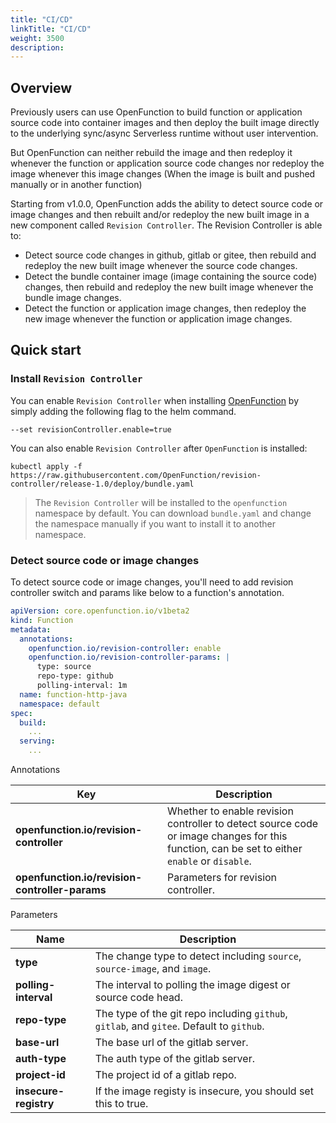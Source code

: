 ```yaml
---
title: "CI/CD"
linkTitle: "CI/CD"
weight: 3500 
description:
---
```


## Overview

Previously users can use OpenFunction to build function or application source code into container images and then deploy the built image directly to the underlying sync/async Serverless runtime without user intervention. 

But OpenFunction can neither rebuild the image and then redeploy it whenever the function or application source code changes nor redeploy the image whenever this image changes (When the image is built and pushed manually or in another function)

Starting from v1.0.0, OpenFunction adds the ability to detect source code or image changes and then rebuilt and/or redeploy the new built image in a new component called `Revision Controller`. The Revision Controller is able to: 
- Detect source code changes in github, gitlab or gitee, then rebuild and redeploy the new built image whenever the source code changes.
- Detect the bundle container image (image containing the source code) changes, then rebuild and redeploy the new built image whenever the bundle image changes.
- Detect the function or application image changes, then redeploy the new image whenever the function or application image changes.

## Quick start

### Install `Revision Controller`

You can enable `Revision Controller` when installing [OpenFunction](https://openfunction.dev/docs/getting-started/installation/#install-openfunction) by simply adding the following flag to the helm command.

```shell
--set revisionController.enable=true
```

You can also enable `Revision Controller` after `OpenFunction` is installed:

```shell
kubectl apply -f https://raw.githubusercontent.com/OpenFunction/revision-controller/release-1.0/deploy/bundle.yaml
```

> The `Revision Controller` will be installed to the `openfunction` namespace by default. You can download `bundle.yaml` and change the namespace manually if you want to install it to another namespace.

### Detect source code or image changes

To detect source code or image changes, you'll need to add revision controller switch and params like below to a function's annotation.

```yaml
apiVersion: core.openfunction.io/v1beta2
kind: Function
metadata:
  annotations:
    openfunction.io/revision-controller: enable
    openfunction.io/revision-controller-params: |
      type: source
      repo-type: github
      polling-interval: 1m
  name: function-http-java
  namespace: default
spec:
  build:
    ...
  serving:
    ...
```

Annotations

| Key                                            | Description                                                                                    |
| ---------------------------------------------- | ---------------------------------------------------------------------------------------------- |
| **openfunction.io/revision-controller**        | Whether to enable revision controller to detect source code or image changes for this function, can be set to either `enable` or `disable`. |
| **openfunction.io/revision-controller-params** | Parameters for revision controller.                                                            |

Parameters

| Name                  | Description                                                                                                        |
| --------------------- | ------------------------------------------------------------------------------------------------------------------ |
| **type**              | The change type to detect including `source`, `source-image`, and `image`.                                            |
| **polling-interval**  | The interval to polling the image digest or source code head.                                                          |
| **repo-type**         | The type of the git repo including `github`, `gitlab`, and `gitee`. Default to `github`. |
| **base-url**          | The base url of the gitlab server.                                                                                 |
| **auth-type**         | The auth type of the gitlab server.                                                                                |
| **project-id**        | The project id of a gitlab repo.                                                                                   |
| **insecure-registry** | If the image registy is insecure, you should set this to true.                                                     |

